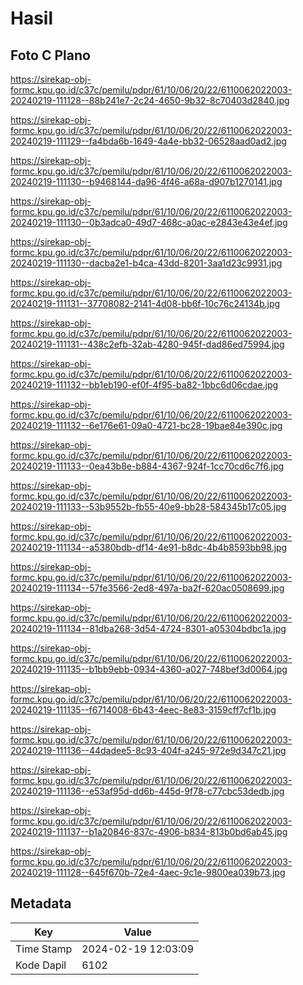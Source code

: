 # Hasil

## Foto C Plano

https://sirekap-obj-formc.kpu.go.id/c37c/pemilu/pdpr/61/10/06/20/22/6110062022003-20240219-111128--88b241e7-2c24-4650-9b32-8c70403d2840.jpg

https://sirekap-obj-formc.kpu.go.id/c37c/pemilu/pdpr/61/10/06/20/22/6110062022003-20240219-111129--fa4bda6b-1649-4a4e-bb32-06528aad0ad2.jpg

https://sirekap-obj-formc.kpu.go.id/c37c/pemilu/pdpr/61/10/06/20/22/6110062022003-20240219-111130--b9468144-da96-4f46-a68a-d907b1270141.jpg

https://sirekap-obj-formc.kpu.go.id/c37c/pemilu/pdpr/61/10/06/20/22/6110062022003-20240219-111130--0b3adca0-49d7-468c-a0ac-e2843e43e4ef.jpg

https://sirekap-obj-formc.kpu.go.id/c37c/pemilu/pdpr/61/10/06/20/22/6110062022003-20240219-111130--dacba2e1-b4ca-43dd-8201-3aa1d23c9931.jpg

https://sirekap-obj-formc.kpu.go.id/c37c/pemilu/pdpr/61/10/06/20/22/6110062022003-20240219-111131--37708082-2141-4d08-bb6f-10c76c24134b.jpg

https://sirekap-obj-formc.kpu.go.id/c37c/pemilu/pdpr/61/10/06/20/22/6110062022003-20240219-111131--438c2efb-32ab-4280-945f-dad86ed75994.jpg

https://sirekap-obj-formc.kpu.go.id/c37c/pemilu/pdpr/61/10/06/20/22/6110062022003-20240219-111132--bb1eb190-ef0f-4f95-ba82-1bbc6d06cdae.jpg

https://sirekap-obj-formc.kpu.go.id/c37c/pemilu/pdpr/61/10/06/20/22/6110062022003-20240219-111132--6e176e61-09a0-4721-bc28-19bae84e390c.jpg

https://sirekap-obj-formc.kpu.go.id/c37c/pemilu/pdpr/61/10/06/20/22/6110062022003-20240219-111133--0ea43b8e-b884-4367-924f-1cc70cd6c7f6.jpg

https://sirekap-obj-formc.kpu.go.id/c37c/pemilu/pdpr/61/10/06/20/22/6110062022003-20240219-111133--53b9552b-fb55-40e9-bb28-584345b17c05.jpg

https://sirekap-obj-formc.kpu.go.id/c37c/pemilu/pdpr/61/10/06/20/22/6110062022003-20240219-111134--a5380bdb-df14-4e91-b8dc-4b4b8593bb98.jpg

https://sirekap-obj-formc.kpu.go.id/c37c/pemilu/pdpr/61/10/06/20/22/6110062022003-20240219-111134--57fe3566-2ed8-497a-ba2f-620ac0508699.jpg

https://sirekap-obj-formc.kpu.go.id/c37c/pemilu/pdpr/61/10/06/20/22/6110062022003-20240219-111134--81dba268-3d54-4724-8301-a05304bdbc1a.jpg

https://sirekap-obj-formc.kpu.go.id/c37c/pemilu/pdpr/61/10/06/20/22/6110062022003-20240219-111135--b1bb9ebb-0934-4360-a027-748bef3d0064.jpg

https://sirekap-obj-formc.kpu.go.id/c37c/pemilu/pdpr/61/10/06/20/22/6110062022003-20240219-111135--f6714008-6b43-4eec-8e83-3159cff7cf1b.jpg

https://sirekap-obj-formc.kpu.go.id/c37c/pemilu/pdpr/61/10/06/20/22/6110062022003-20240219-111136--44dadee5-8c93-404f-a245-972e9d347c21.jpg

https://sirekap-obj-formc.kpu.go.id/c37c/pemilu/pdpr/61/10/06/20/22/6110062022003-20240219-111136--e53af95d-dd6b-445d-9f78-c77cbc53dedb.jpg

https://sirekap-obj-formc.kpu.go.id/c37c/pemilu/pdpr/61/10/06/20/22/6110062022003-20240219-111137--b1a20846-837c-4906-b834-813b0bd6ab45.jpg

https://sirekap-obj-formc.kpu.go.id/c37c/pemilu/pdpr/61/10/06/20/22/6110062022003-20240219-111128--645f670b-72e4-4aec-9c1e-9800ea039b73.jpg


## Metadata

| Key        | Value               |
| ---------- | ------------------- |
| Time Stamp | 2024-02-19 12:03:09 |
| Kode Dapil | 6102                |



